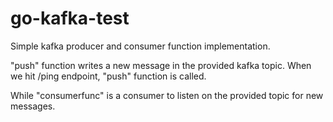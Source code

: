 # go-kafka-test
Simple kafka producer and consumer function implementation. 

"push" function writes a new message in the provided kafka topic. 
When we hit /ping endpoint, "push" function is called. 

While "consumerfunc" is a consumer to listen on the provided topic for new messages.
